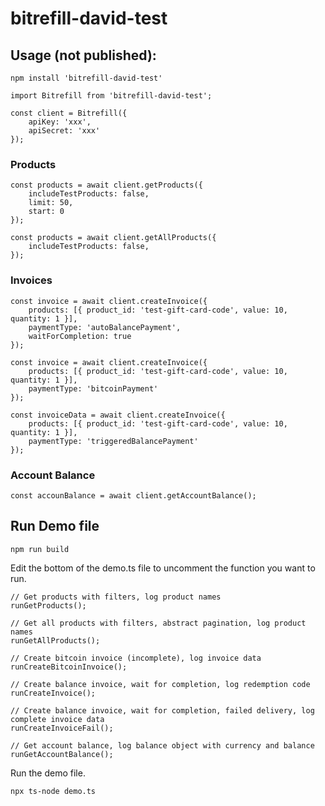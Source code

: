 # bitrefill-david-test

## Usage (not published):

```
npm install 'bitrefill-david-test'
```

```
import Bitrefill from 'bitrefill-david-test';

const client = Bitrefill({
    apiKey: 'xxx',
    apiSecret: 'xxx'
});
```

### Products
```
const products = await client.getProducts({
    includeTestProducts: false,
    limit: 50,
    start: 0
});
```

```
const products = await client.getAllProducts({
    includeTestProducts: false,
});
```

### Invoices
```
const invoice = await client.createInvoice({
    products: [{ product_id: 'test-gift-card-code', value: 10, quantity: 1 }],
    paymentType: 'autoBalancePayment',
    waitForCompletion: true
});
```

```
const invoice = await client.createInvoice({
    products: [{ product_id: 'test-gift-card-code', value: 10, quantity: 1 }],
    paymentType: 'bitcoinPayment'
});
```

```
const invoiceData = await client.createInvoice({
    products: [{ product_id: 'test-gift-card-code', value: 10, quantity: 1 }],
    paymentType: 'triggeredBalancePayment'
});
```

### Account Balance
```
const accounBalance = await client.getAccountBalance();
```


## Run Demo file
```
npm run build
```
Edit the bottom of the demo.ts file to uncomment the function you want to run.

```
// Get products with filters, log product names
runGetProducts();

// Get all products with filters, abstract pagination, log product names
runGetAllProducts();

// Create bitcoin invoice (incomplete), log invoice data
runCreateBitcoinInvoice();

// Create balance invoice, wait for completion, log redemption code
runCreateInvoice();

// Create balance invoice, wait for completion, failed delivery, log complete invoice data
runCreateInvoiceFail();

// Get account balance, log balance object with currency and balance
runGetAccountBalance();
```

Run the demo file.
```
npx ts-node demo.ts
```
